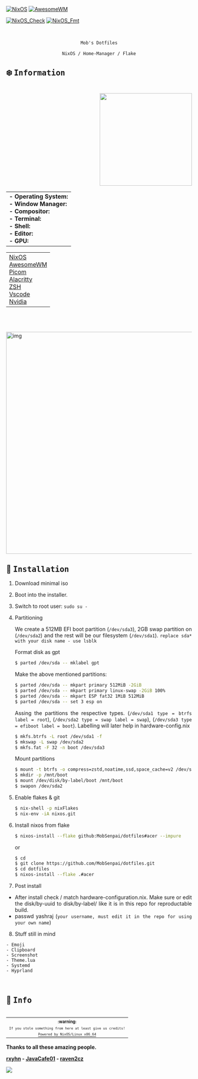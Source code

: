 <!-- Yash Raj's dotfiles -->
<!-- https://github.com/MobSenpai/dotfiles -->

[![NixOS](https://img.shields.io/badge/NixOS-unstable-informational.svg?style=flat-square&logo=nixos)](https://github.com/nixos/nixpkgs) [![AwesomeWM](https://img.shields.io/badge/AwesomeWM-master-blue.svg?style=flat-square&logo=lua)](https://github.com/awesomeWM/awesome)

[![NixOS_Check](https://github.com/MobSenpai/dotfiles/actions/workflows/check.yml/badge.svg)](https://github.com/MobSenpai/dotfiles/actions/workflows/check.yml) [![NixOS_Fmt](https://github.com/MobSenpai/dotfiles/actions/workflows/fmt.yml/badge.svg)](https://github.com/MobSenpai/dotfiles/actions/workflows/fmt.yml)

<br>

<div align="justify">
<div align="center">

```ocaml
Mob's Dotfiles
```

```ocaml
NixOS / Home-Manager / Flake
```

</div>

## :snowflake: <samp>Information</samp>

<br>

<div>
<img src="https://media.giphy.com/media/Y3ksQyRozoCYjMXBQc/giphy.gif" align=right width="250" height="250"/>

<table align=left><tr><td>
<b>- Operating System: </b><br />
<b>- Window Manager: </b><br />
<b>- Compositor: </b><br />
<b>- Terminal: </b><br />
<b>- Shell: </b><br />
<b>- Editor: </b><br />
<b>- GPU: </b><br /></table>

<table><tr><td>
<a href="https://nixos.org">NixOS</a><br />
<a href="https://awesomewm.org">AwesomeWM</a><br />
<a href="https://github.com/yshui/picom">Picom</a><br />
<a href="https://wezfurlong.org/wezterm/">Alacritty</a><br />
<a href="https://www.zsh.org">ZSH</a><br />
<a href="https://helix-editor.com">Vscode</a><br />
<a href="https://www.nvidia.com">Nvidia</a><br /></table>
</div>

<br>
<br>

<br>

<img src="https://i.imgur.com/zbty12A.png" alt="img" align="center" width="600px">

<br>

## :wrench: <samp>Installation</samp>

1. Download minimal iso

2. Boot into the installer.

3. Switch to root user: `sudo su -`

4. Partitioning

   We create a 512MB EFI boot partition (`/dev/sda3`), 2GB swap partition on (`/dev/sda2`) and the rest will be our filesystem (`/dev/sda1`). `replace sda* with your disk name - use lsblk`

   Format disk as gpt

   ```bash
   $ parted /dev/sda -- mklabel gpt
   ```

   Make the above mentioned partitions:

   ```bash
   $ parted /dev/sda -- mkpart primary 512MiB -2GiB
   $ parted /dev/sda -- mkpart primary linux-swap -2GiB 100%
   $ parted /dev/sda -- mkpart ESP fat32 1MiB 512MiB
   $ parted /dev/sda -- set 3 esp on
   ```

   Assing the partitions the respective types. (`/dev/sda1 type = btrfs label = root`), (`/dev/sda2 type = swap label = swap`), (`/dev/sda3 type = efiboot label = boot`). Labelling will later help in hardware-config.nix

   ```bash
   $ mkfs.btrfs -L root /dev/sda1 -f
   $ mkswap -L swap /dev/sda2
   $ mkfs.fat -F 32 -n boot /dev/sda3
   ```

   Mount partitions

   ```bash
   $ mount -t btrfs -o compress=zstd,noatime,ssd,space_cache=v2 /dev/sda1 /mnt
   $ mkdir -p /mnt/boot
   $ mount /dev/disk/by-label/boot /mnt/boot
   $ swapon /dev/sda2
   ```

5. Enable flakes & git

   ```bash
   $ nix-shell -p nixFlakes
   $ nix-env -iA nixos.git
   ```

6. Install nixos from flake
   ```bash
   $ nixos-install --flake github:MobSenpai/dotfiles#acer --impure
   ```
   or
   ```bash
   $ cd
   $ git clone https://github.com/MobSenpai/dotfiles.git
   $ cd dotfiles
   $ nixos-install --flake .#acer
   ```
7. Post install

- After install check / match hardware-configuration.nix. Make sure or edit the disk/by-uuid to disk/by-label/ like it is in this repo for reproductable build.
- passwd yashraj (`your username, must edit it in the repo for using your own name`)

8. Stuff still in mind

```
- Emoji
- Clipboard
- Screenshot
- Theme.lua
- Systemd
- Hyprland
```

<br>

## :busts_in_silhouette: <samp>Info</samp>

<table align="right">
  <tr>
    <th align="center">
      <sup><sub>:warning:</sub></sup>
    </th>
  </tr>
  <tr>
    <td align="center">
        <sup><sub><samp>If you stole something from here at least give us credits!</samp></sub></sup>
      </a>
    </td>
  </tr>
  <tr>
    <td align="center">
      <a href="https://nixos.wiki/wiki/Overview_of_the_NixOS_Linux_distribution">
        <sup><sub><samp>Powered by NixOS/Linux x86_64</samp></sub></sup>
      </a>
    </td>
  </tr>
</table>

**Thanks to all these amazing people.**

**[rxyhn](https://github.com/rxyhn) - [JavaCafe01](https://github.com/JavaCafe01) - [raven2cz](https://github.com/raven2cz)**

<p align="left"><a href="https://github.com/MobSenpai/dotfiles/blob/main/LICENSE"><img src="https://img.shields.io/static/v1.svg?style=flat&label=License&message=MIT&logoColor=cdd6f4&colorA=1e1e2e&colorB=cba6f7"/></a></p>

</div>

